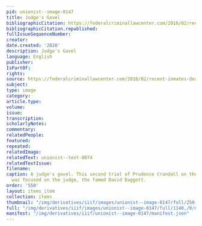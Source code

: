 ```yaml
---
pid: unionist--image-0147
title: Judge's Gavel
bibliographicCitation: https://federalcriminallawcenter.com/2016/02/recent-inmates-death-raises-questions-police-restraint-techniques/gavel-law-concept/
bibliographicCitation.republished: 
fullIssueSequenceNumber: 
creator: 
date.created: '2020'
description: Judge's Gavel
language: English
publisher: 
IsPartOf: 
rights: 
source: https://federalcriminallawcenter.com/2016/02/recent-inmates-death-raises-questions-police-restraint-techniques/gavel-law-concept/
subject: 
type: image
category: 
article.type: 
volume: 
issue: 
transcription: 
scholarlyNotes: 
commentary: 
relatedPeople: 
featured: 
repeated: 
relatedImage: 
relatedText: unionist--text-0074
relatedTextIssue: 
filename: 
caption: A judge's gavel. This second trial of Prudence Crandall on the Black Law
  was focused on the judge, the famed David Daggett.
order: '550'
layout: items_item
collection: items
thumbnail: "/img/derivatives/iiif/images/unionist--image-0147/full/250,/0/default.jpg"
full: "/img/derivatives/iiif/images/unionist--image-0147/full/1140,/0/default.jpg"
manifest: "/img/derivatives/iiif/unionist--image-0147/manifest.json"
---
```

